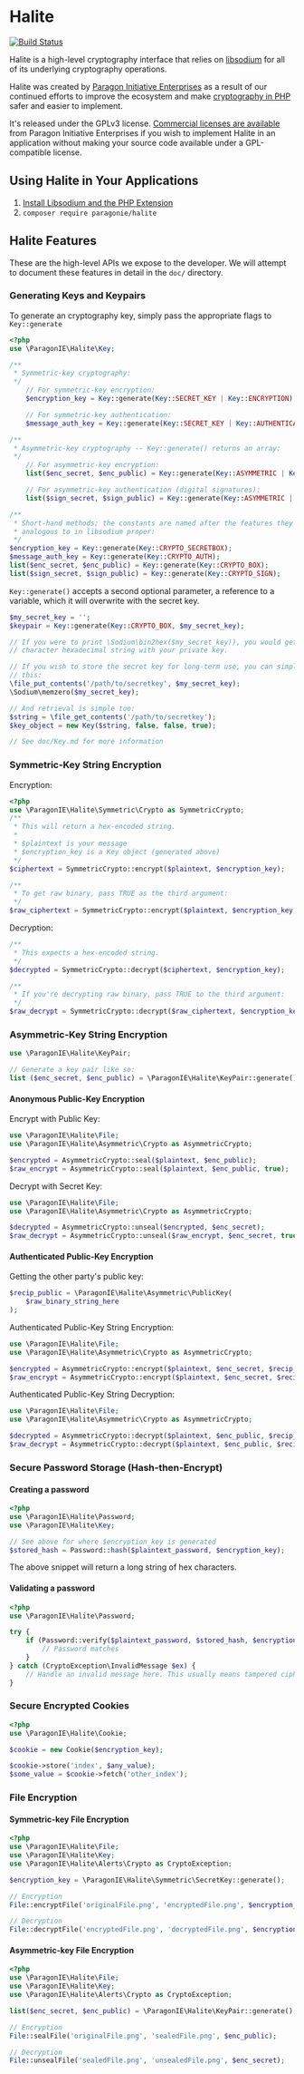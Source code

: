 # Halite

[![Build Status](https://travis-ci.org/paragonie/halite.svg?branch=master)](https://travis-ci.org/paragonie/halite)

Halite is a high-level cryptography interface that relies on [libsodium](https://pecl.php.net/package/libsodium)
for all of its underlying cryptography operations.

Halite was created by [Paragon Initiative Enterprises](https://paragonie.com) as
a result of our continued efforts to improve the ecosystem and make [cryptography in PHP](https://paragonie.com/blog/2015/09/state-cryptography-in-php)
safer and easier to implement.

It's released under the GPLv3 license. [Commercial licenses are available](https://paragonie.com/contact) from
Paragon Initiative Enterprises if you wish to implement Halite in an application
without making your source code available under a GPL-compatible license.

## Using Halite in Your Applications

1. [Install Libsodium and the PHP Extension](https://paragonie.com/book/pecl-libsodium/read/00-intro.md#installing-libsodium)
2. `composer require paragonie/halite`

## Halite Features

These are the high-level APIs we expose to the developer. We will attempt to
document these features in detail in the `doc/` directory.

### Generating Keys and Keypairs

To generate an cryptography key, simply pass the appropriate flags to `Key::generate`

```php
<?php
use \ParagonIE\Halite\Key;

/**
 * Symmetric-key cryptography:
 */
    // For symmetric-key encryption:
    $encryption_key = Key::generate(Key::SECRET_KEY | Key::ENCRYPTION);

    // For symmetric-key authentication:
    $message_auth_key = Key::generate(Key::SECRET_KEY | Key::AUTHENTICATION);

/**
 * Asymmetric-key cryptography -- Key::generate() returns an array:
 */
    // For asymmetric-key encryption:
    list($enc_secret, $enc_public) = Key::generate(Key::ASYMMETRIC | Key::ENCRYPTION);

    // For asymmetric-key authentication (digital signatures):
    list($sign_secret, $sign_public) = Key::generate(Key::ASYMMETRIC | Key::AUTHENTICATION);

/**
 * Short-hand methods; the constants are named after the features they are
 * analogous to in libsodium proper:
 */
$encryption_key = Key::generate(Key::CRYPTO_SECRETBOX);
$message_auth_key = Key::generate(Key::CRYPTO_AUTH);
list($enc_secret, $enc_public) = Key::generate(Key::CRYPTO_BOX);
list($sign_secret, $sign_public) = Key::generate(Key::CRYPTO_SIGN);
```

`Key::generate()` accepts a second optional parameter, a reference to a
variable, which it will overwrite with the secret key.

```php
$my_secret_key = '';
$keypair = Key::generate(Key::CRYPTO_BOX, $my_secret_key);

// If you were to print \Sodium\bin2hex($my_secret_key)), you would get a 64
// character hexadecimal string with your private key.

// If you wish to store the secret key for long-term use, you can simply do
// this:
\file_put_contents('/path/to/secretkey', $my_secret_key);
\Sodium\memzero($my_secret_key);

// And retrieval is simple too:
$string = \file_get_contents('/path/to/secretkey');
$key_object = new Key($string, false, false, true);

// See doc/Key.md for more information
```

### Symmetric-Key String Encryption

Encryption:

```php
<?php
use \ParagonIE\Halite\Symmetric\Crypto as SymmetricCrypto;
/**
 * This will return a hex-encoded string.
 * 
 * $plaintext is your message
 * $encryption_key is a Key object (generated above)
 */
$ciphertext = SymmetricCrypto::encrypt($plaintext, $encryption_key);

/**
 * To get raw binary, pass TRUE as the third argument:
 */
$raw_ciphertext = SymmetricCrypto::encrypt($plaintext, $encryption_key, true);
```

Decryption:

```php
/**
 * This expects a hex-encoded string.
 */
$decrypted = SymmetricCrypto::decrypt($ciphertext, $encryption_key);

/**
 * If you're decrypting raw binary, pass TRUE to the third argument:
 */
$raw_decrypt = SymmetricCrypto::decrypt($raw_ciphertext, $encryption_key, true);
```

### Asymmetric-Key String Encryption

```php
use \ParagonIE\Halite\KeyPair;

// Generate a key pair like so:
list ($enc_secret, $enc_public) = \ParagonIE\Halite\KeyPair::generate();
```

#### Anonymous Public-Key Encryption

Encrypt with Public Key:

```php
use \ParagonIE\Halite\File;
use \ParagonIE\Halite\Asymmetric\Crypto as AsymmetricCrypto;

$encrypted = AsymmetricCrypto::seal($plaintext, $enc_public);
$raw_encrypt = AsymmetricCrypto::seal($plaintext, $enc_public, true);
```

Decrypt with Secret Key:

```php
use \ParagonIE\Halite\File;
use \ParagonIE\Halite\Asymmetric\Crypto as AsymmetricCrypto;

$decrypted = AsymmetricCrypto::unseal($encrypted, $enc_secret);
$raw_decrypt = AsymmetricCrypto::unseal($raw_encrypt, $enc_secret, true);
```
#### Authenticated Public-Key Encryption

Getting the other party's public key:

```php
$recip_public = \ParagonIE\Halite\Asymmetric\PublicKey(
    $raw_binary_string_here
);
```

Authenticated Public-Key String Encryption:

```php
use \ParagonIE\Halite\File;
use \ParagonIE\Halite\Asymmetric\Crypto as AsymmetricCrypto;

$encrypted = AsymmetricCrypto::encrypt($plaintext, $enc_secret, $recip_public);
$raw_encrypt = AsymmetricCrypto::encrypt($plaintext, $enc_secret, $recip_public, true);
```

Authenticated Public-Key String Decryption:

```php
use \ParagonIE\Halite\File;
use \ParagonIE\Halite\Asymmetric\Crypto as AsymmetricCrypto;

$decrypted = AsymmetricCrypto::decrypt($plaintext, $enc_public, $recip_secret);
$raw_decrypt = AsymmetricCrypto::decrypt($plaintext, $enc_public, $recip_secret, true);
```

### Secure Password Storage (Hash-then-Encrypt)

#### Creating a password

```php
<?php
use \ParagonIE\Halite\Password;
use \ParagonIE\Halite\Key;

// See above for where $encryption_key is generated
$stored_hash = Password::hash($plaintext_password, $encryption_key);
```

The above snippet will return a long string of hex characters.

#### Validating a password

```php
<?php
use \ParagonIE\Halite\Password;

try {
    if (Password::verify($plaintext_password, $stored_hash, $encryption_key)) {
        // Password matches
    }
} catch (CryptoException\InvalidMessage $ex) {
    // Handle an invalid message here. This usually means tampered cipheretxt.
}
```

### Secure Encrypted Cookies

```php
<?php
use \ParagonIE\Halite\Cookie;

$cookie = new Cookie($encryption_key);

$cookie->store('index', $any_value);
$some_value = $cookie->fetch('other_index');
```

### File Encryption

#### Symmetric-key File Encryption

```php
<?php
use \ParagonIE\Halite\File;
use \ParagonIE\Halite\Key;
use \ParagonIE\Halite\Alerts\Crypto as CryptoException;

$encryption_key = \ParagonIE\Halite\Symmetric\SecretKey::generate();

// Encryption
File::encryptFile('originalFile.png', 'encryptedFile.png', $encryption_key);

// Decryption
File::decryptFile('encryptedFile.png', 'decryptedFile.png', $encryption_key);
```

#### Asymmetric-key File Encryption

```php
<?php
use \ParagonIE\Halite\File;
use \ParagonIE\Halite\Key;
use \ParagonIE\Halite\Alerts\Crypto as CryptoException;

list($enc_secret, $enc_public) = \ParagonIE\Halite\KeyPair::generate();

// Encryption
File::sealFile('originalFile.png', 'sealedFile.png', $enc_public);

// Decryption
File::unsealFile('sealedFile.png', 'unsealedFile.png', $enc_secret);
```
